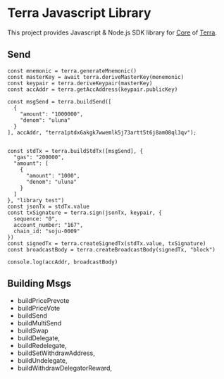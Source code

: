 # Terra Javascript Library
This project provides Javascript & Node.js SDK library for [Core](https://github.com/terra-project/core) of [Terra](https://terra.money).

## Send 
```
const mnemonic = terra.generateMnemonic()
const masterKey = await terra.deriveMasterKey(menemonic)
const keypair = terra.deriveKeypair(masterKey)
const accAddr = terra.getAccAddress(keypair.publicKey)

const msgSend = terra.buildSend([
  {
    "amount": "1000000",
    "denom": "uluna"
  }
], accAddr, "terra1ptdx6akgk7wwemlk5j73artt5t6j8am08ql3qv");


const stdTx = terra.buildStdTx([msgSend], {
  "gas": "200000",
  "amount": [
    {
      "amount": "1000",
      "denom": "uluna"
    }
  ]
}, "library test")
const jsonTx = stdTx.value
const txSignature = terra.sign(jsonTx, keypair, {
  sequence: "0",
  account_number: "167",
  chain_id: "soju-0009"
})
const signedTx = terra.createSignedTx(stdTx.value, txSignature)
const broadcastBody = terra.createBroadcastBody(signedTx, "block")

console.log(accAddr, broadcastBody)
```

## Building Msgs
* buildPricePrevote
* buildPriceVote
* buildSend
* buildMultiSend
* buildSwap
* buildDelegate,
* buildRedelegate,
* buildSetWithdrawAddress,
* buildUndelegate,
* buildWithdrawDelegatorReward,